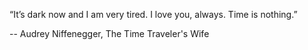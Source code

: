 
“It’s dark now and I am very tired.
I love you, always. 
Time is nothing.”

-- Audrey Niffenegger, The Time Traveler's Wife

